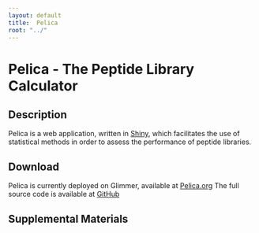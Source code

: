 ```yaml
---
layout: default
title:  Pelica
root: "../"
---
```


Pelica - The Peptide Library Calculator
=======================================

Description
-----------
Pelica is a web application, written in [Shiny](http://www.rstudio.com/shiny/ "Shiny"), which facilitates the use of statistical methods in order to assess the performance of peptide libraries.

Download
--------
Pelica is currently deployed on Glimmer, available at [Pelica.org](http://www.pelica.org "Pelica.org")
The full source code is available at [GitHub](http://www.github.com/erichare/pelica "GitHub")

Supplemental Materials
----------------------
